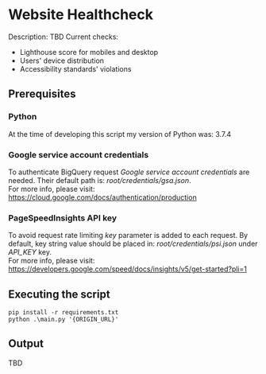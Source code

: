 # Website Healthcheck
Description: TBD
Current checks:
- Lighthouse score for mobiles and desktop
- Users' device distribution
- Accessibility standards' violations

## Prerequisites

### Python
At the time of developing this script my version of Python was: 3.7.4

### Google service account credentials
To authenticate BigQuery request *Google service account credentials* are needed. Their default path is: *root/credentials/gsa.json*.<br>
For more info, please visit: https://cloud.google.com/docs/authentication/production

### PageSpeedInsights API key
To avoid request rate limiting *key* parameter is added to each request. By default, key string value should be placed in: *root/credentials/psi.json* under *API_KEY* key.<br>
For more info, please visit: https://developers.google.com/speed/docs/insights/v5/get-started?pli=1

## Executing the script
```
pip install -r requirements.txt
python .\main.py '{ORIGIN_URL}'
```

## Output
TBD
